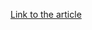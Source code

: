 [Link to the article](https://cybersecuritynews.com/hundreds-of-github-malware-repos-targeting-novice-cybercriminals/)
